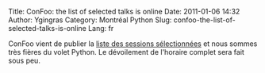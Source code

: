 Title: ConFoo: the list of selected talks is online
Date: 2011-01-06 14:32
Author: Ygingras
Category: Montréal Python
Slug: confoo-the-list-of-selected-talks-is-online
Lang: fr

ConFoo vient de publier la [liste des sessions sélectionnées][] et nous
sommes très fières du volet Python. Le dévoilement de l'horaire complet
sera fait sous peu.

  [liste des sessions sélectionnées]: http://confoo.ca/fr/2011/session

